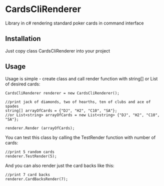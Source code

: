 # CardsCliRenderer
Library in c# rendering standard poker cards in command interface

## Installation
Just copy class CardsCliRenderer into your project

## Usage
Usage is simple - create class and call render function with string[] or List<string> of desired cards: 
```
CardsCliRenderer renderer = new CardsCliRenderer();

//print jack of diamonds, two of hearths, ten of clubs and ace of spades
string[] arrayOfCards = {"DJ", "H2", "C10", "SA"}; 
//or List<string> arrayOfCards = new List<string> {"DJ", "H2", "C10", "SA"};

renderer.Render (arrayOfCards);
```
You can test this class by calling the TestRender function with number of cards: 
```
//print 5 random cards
renderer.TestRender(5);
```
And you can also render just the card backs like this:
```
//print 7 card backs
renderer.CardBacksRender(7);
```